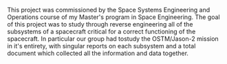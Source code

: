 This project was commissioned by the Space Systems Engineering and Operations course of my Master's program in Space Engineering.
The goal of this project was to study through reverse engineering all of the subsystems of a spacecraft critical for a correct functioning of the spacecraft. In particular our group had tostudy the OSTM/Jason-2 mission in it's entirety, with singular reports on each subsystem and a total document which collected all the information and data together.
